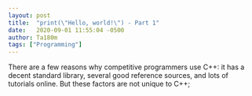 ```yaml
---
layout: post
title:  "print(\"Hello, world!\") - Part 1"
date:   2020-09-01 11:55:04 -0500
author: Ta180m
tags: ["Programming"]
---
```




There are a few reasons why competitive programmers use C++: it has a decent standard library, several good reference sources, and lots of tutorials online. But these factors are not unique to C++; 



<script src="https://emgithub.com/embed.js?target=https%3A%2F%2Fgithub.com%2FTa180m%2Fprint-Hello-World-%2Fblob%2Fmaster%2Ftest.cpp&style=hybrid&showBorder=on&showLineNumbers=on&showFileMeta=on"></script>


